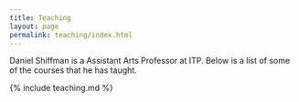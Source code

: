```yaml
---
title: Teaching
layout: page
permalink: teaching/index.html
---
```


Daniel Shiffman is a Assistant Arts Professor at ITP. Below is a list of some of the courses that he has taught.

{% include teaching.md %}